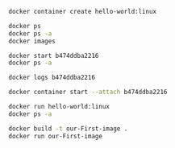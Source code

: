 ```bash
docker container create hello-world:linux
```
```bash
docker ps
docker ps -a
docker images
```
```bash
docker start b474ddba2216
docker ps -a
```
```bash
docker logs b474ddba2216
```
```bash
docker container start --attach b474ddba2216
```
```bash
docker run hello-world:linux
docker ps -a
```
```bash
docker build -t our-First-image .
docker run our-First-image
```